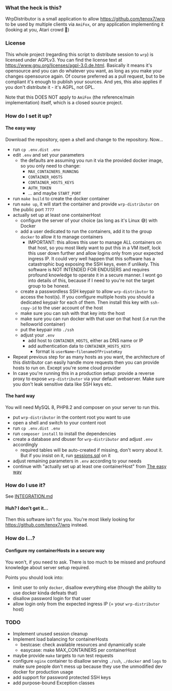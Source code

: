 ### What the heck is this? ### 

WrpDistributor is a small application to allow https://github.com/tenox7/wrp to be used by multiple clients via `AmiFox`,
or any application implementing it (looking at you, Atari crowd 👏)

### License ###

This whole project (regarding this script to distribute session to `wrp`) is licensed under AGPLv3. You can find 
the license text at https://www.gnu.org/licenses/agpl-3.0.de.html. Basically it means it's opensource and you can do 
whatever you want, as long as you make your changes opensource again. Of course preferred as a pull request, but to be 
compliant it's enough to publish your sources. And yes, this also applies if you don't distribute it - it's AGPL, not GPL.

Note that this DOES NOT apply to `AmiFox` (the reference/main implementation) itself, which is a closed source project.

### How do I set it up? ###

#### The easy way ####
Download the repository, open a shell and change to the repository. Now...
- run `cp .env.dist .env`
- edit `.env` and set your parameters
    - the defaults are assuming you run it via the provided docker image, so you only need to change:
       - `MAX_CONTAINERS_RUNNING`
       - `CONTAINER_HOSTS`
       - `CONTAINER_HOSTS_KEYS`
       - `AUTH_TOKEN`
       - ... and maybe `START_PORT`
- run `make build` to create the docker container
- run `make up`, it will start the container and provide `wrp-distributor` on the public port `7777`
- actually set up at least one containerHost
    - configure the server of your choice (as long as it's Linux 😅) with Docker
    - add a user dedicated to run the containers, add it to the group `docker` to allow it to manage containers
        - IMPORTANT: this allows this user to manage ALL containers on that host, so you most likely want to put this in a VM itself, lock this user down further and allow logins only from your expected ingress IP. It could very well happen that this software has a catastrophic bug exposing the SSH keys, even if unlikely. This software is NOT INTENDED FOR ENDUSERS and requires profound knowledge to operate it in a secure manner. I wont go into details of this, because if I need to you're not the target group to be honest.
    - create a passwordless SSH keypair to allow `wrp-distributor` to access the host(s). If you configure multiple hosts you should a dedicated keypair for each of them. Then install this key with `ssh-copy-id` to the user account of the host
    - make sure you can ssh with that key into the host
    - make sure you can run docker with that user on that host (i.e run the helloworld container)
    - put the keypair into `./ssh`
    - adjust your `.env`
       - add host to `CONTAINER_HOSTS`, either as DNS name or IP
       - add authentication data to `CONTAINER_HOSTS_KEYS`
           - format is `userName~filenameOfPrivateKey`
- Repeat previous step for as many hosts as you want, the architecture of this distributor can easily handle more requests then you can provide hosts to run on. Except you're some cloud provider
- In case you're running this in a production setup: provide a reverse proxy to expose `wrp-distributor` via your default webserver. Make sure you don't leak sensitive data like SSH keys etc.

#### The hard way ####

You will need MySQL 8, PHP8.2 and composer on your server to run this. 

- put `wrp-distributor` in the content root you want to use
- open a shell and switch to your content root
- run `cp .env.dist .env`
- run `composer install` to install the dependencies
- create a database and dbuser for `wrp-distributor` and adjust `.env` accordingly
    - required tables will be auto-created if missing, don't worry about it. But if you insist on it, run [sessions.sql](db/sessions.sql) on it
- adjust remaining parameters in `.env` according to your needs
- continue with "actually set up at least one containerHost" from [The easy way](README.md#the-easy-way-)



### How do I use it? 

See [INTEGRATION.md](INTEGRATION.md)

#### Huh? I don't get it... ####

Then this software isn't for you. You're most likely looking for https://github.com/tenox7/wrp instead.

### How do I...? ###

#### Configure my containerHosts in a secure way ####

You won't, if you need to ask. There is too much to be missed and profound knowledge about server setup required.

Points you should look into:
- limit user to only `docker`, disallow everything else (though the ability to use docker kinda defeats that)
- disallow password login for that user
- allow login only from the expected ingress IP (= your `wrp-distributor` host)

### TODO ###
- Implement unused session cleanup
- Implement load balancing for containerHosts
    - bestcase: check available resources and dynamically scale
    - easycase: make MAX_CONTAINERS per containerHost 
- maybe provide `make` targets to run test requests
- configure `nginx` container to disallow serving `./ssh`, `./docker` and `logs` to make sure people don't mess up because they use the unmodified dev docker for production usage
- add support for password protected SSH keys
- add purpose-bound Exception classes